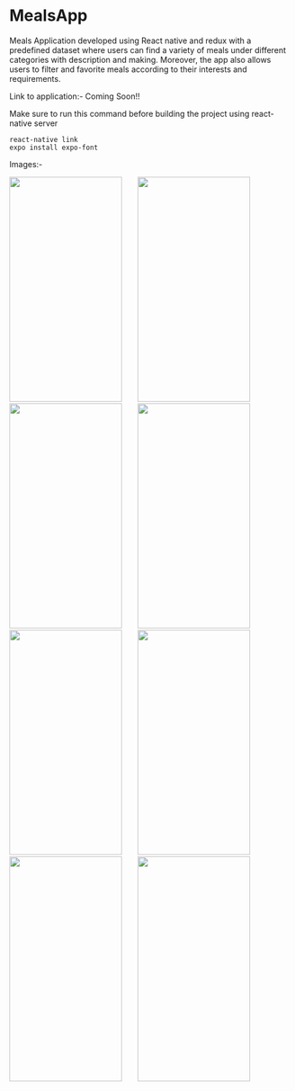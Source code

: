 # MealsApp

Meals Application developed using React native and redux with a predefined dataset where users can find a variety of meals under different categories with description and making. Moreover, the app also allows users to filter and favorite meals according to their interests and requirements.

Link to application:- Coming Soon!!

Make sure to run this command before building the project using react-native server
```
react-native link
expo install expo-font
```

Images:-

<img src="https://user-images.githubusercontent.com/42498264/103073778-d61f1a80-458d-11eb-81f6-1d8dcb978f61.jpg" width="200" height="400" /> &nbsp; &nbsp; &nbsp; <img src="https://user-images.githubusercontent.com/42498264/103073793-dcad9200-458d-11eb-92ff-0dc0fe6da1a3.jpg" width="200" height="400" /> &nbsp; &nbsp; &nbsp; <img src="https://user-images.githubusercontent.com/42498264/103073796-dddebf00-458d-11eb-8028-0d25974b1919.jpg" width="200" height="400" /> &nbsp; &nbsp; &nbsp; <img src="https://user-images.githubusercontent.com/42498264/103073799-de775580-458d-11eb-8d32-ee431f9da50c.jpg" width="200" height="400" /> &nbsp; &nbsp; &nbsp; <img src="https://user-images.githubusercontent.com/42498264/103073801-df0fec00-458d-11eb-8f5e-7668aab874f7.jpg" width="200" height="400" /> &nbsp; &nbsp; &nbsp; <img src="https://user-images.githubusercontent.com/42498264/103073802-df0fec00-458d-11eb-941c-471e742beaf8.jpg" width="200" height="400" /> &nbsp; &nbsp; &nbsp; <img src="https://user-images.githubusercontent.com/42498264/103073803-dfa88280-458d-11eb-8326-81712c3d1c06.jpg" width="200" height="400" /> &nbsp; &nbsp; &nbsp; <img src="https://user-images.githubusercontent.com/42498264/103075534-6874ed80-4591-11eb-97ce-3ea12e4e3849.jpg" width="200" height="400" />

